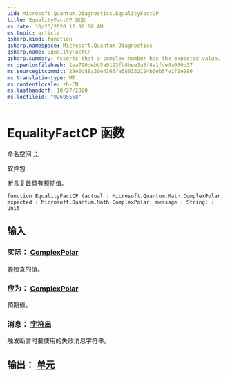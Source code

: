 ```yaml
---
uid: Microsoft.Quantum.Diagnostics.EqualityFactCP
title: EqualityFactCP 函数
ms.date: 10/26/2020 12:00:00 AM
ms.topic: article
qsharp.kind: function
qsharp.namespace: Microsoft.Quantum.Diagnostics
qsharp.name: EqualityFactCP
qsharp.summary: Asserts that a complex number has the expected value.
ms.openlocfilehash: 1ea790debb5a9123fb8bee3a5f8a1fde0a050b37
ms.sourcegitcommit: 29e0d88a30e4166fa580132124b0eb57e1f0e986
ms.translationtype: MT
ms.contentlocale: zh-CN
ms.lasthandoff: 10/27/2020
ms.locfileid: "92695568"
---
```

# <a name="equalityfactcp-function"></a>EqualityFactCP 函数

命名空间 [：](xref:Microsoft.Quantum.Diagnostics)

软件包 [](https://nuget.org/packages/)


断言复数具有预期值。

```qsharp
function EqualityFactCP (actual : Microsoft.Quantum.Math.ComplexPolar, expected : Microsoft.Quantum.Math.ComplexPolar, message : String) : Unit
```


## <a name="input"></a>输入

### <a name="actual--complexpolar"></a>实际： [ComplexPolar](xref:Microsoft.Quantum.Math.ComplexPolar)

要检查的值。


### <a name="expected--complexpolar"></a>应为： [ComplexPolar](xref:Microsoft.Quantum.Math.ComplexPolar)

预期值。


### <a name="message--string"></a>消息： [字符串](xref:microsoft.quantum.lang-ref.string)

触发断言时要使用的失败消息字符串。



## <a name="output--unit"></a>输出： [单元](xref:microsoft.quantum.lang-ref.unit)

